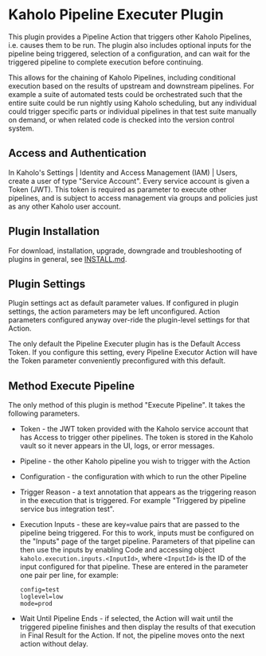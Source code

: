 # Kaholo Pipeline Executer Plugin
This plugin provides a Pipeline Action that triggers other Kaholo Pipelines, i.e. causes them to be run. The plugin also includes optional inputs for the pipeline being triggered, selection of a configuration, and can wait for the triggered pipeline to complete execution before continuing.

This allows for the chaining of Kaholo Pipelines, including conditional execution based on the results of upstream and downstream pipelines. For example a suite of automated tests could be orchestrated such that the entire suite could be run nightly using Kaholo scheduling, but any individual could trigger specific parts or individual pipelines in that test suite manually on demand, or when related code is checked into the version control system.

## Access and Authentication
In Kaholo's Settings | Identity and Access Management (IAM) | Users, create a user of type "Service Account". Every service account is given a Token (JWT). This token is required as parameter to execute other pipelines, and is subject to access management via groups and policies just as any other Kaholo user account.

## Plugin Installation
For download, installation, upgrade, downgrade and troubleshooting of plugins in general, see [INSTALL.md](./INSTALL.md).

## Plugin Settings
Plugin settings act as default parameter values. If configured in plugin settings, the action parameters may be left unconfigured. Action parameters configured anyway over-ride the plugin-level settings for that Action.

The only default the Pipeline Executer plugin has is the Default Access Token. If you configure this setting, every Pipeline Executor Action will have the Token parameter conveniently preconfigured with this default.

## Method Execute Pipeline
The only method of this plugin is method "Execute Pipeline". It takes the following parameters.
* Token - the JWT token provided with the Kaholo service account that has Access to trigger other pipelines. The token is stored in the Kaholo vault so it never appears in the UI, logs, or error messages.
* Pipeline - the other Kaholo pipeline you wish to trigger with the Action
* Configuration - the configuration with which to run the other Pipeline
* Trigger Reason - a text annotation that appears as the triggering reason in the execution that is triggered. For example "Triggered by pipeline service bus integration test".
* Execution Inputs - these are key=value pairs that are passed to the pipeline being triggered. For this to work, inputs must be configured on the "Inputs" page of the target pipeline. Parameters of that pipeline can then use the inputs by enabling Code and accessing object `kaholo.execution.inputs.<InputId>`, where `<InputId>` is the ID of the input configured for that pipeline. These are entered in the parameter one pair per line, for example:

      config=test
      loglevel=low
      mode=prod

* Wait Until Pipeline Ends - if selected, the Action will wait until the triggered pipeline finishes and then display the results of that execution in Final Result for the Action. If not, the pipeline moves onto the next action without delay.
